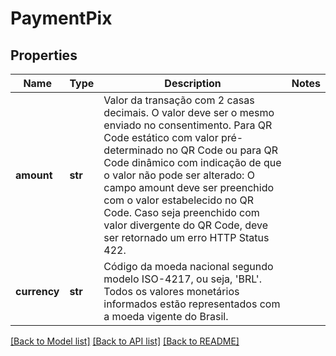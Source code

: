# PaymentPix

## Properties
Name | Type | Description | Notes
------------ | ------------- | ------------- | -------------
**amount** | **str** | Valor da transação com 2 casas decimais. O valor deve ser o mesmo enviado no consentimento.   Para QR Code estático com valor pré-determinado no QR Code ou para QR Code dinâmico com indicação de que o valor não pode ser alterado: O campo amount deve ser preenchido com o valor estabelecido no QR Code.  Caso seja preenchido com valor divergente do QR Code, deve ser retornado um erro HTTP Status 422.  | 
**currency** | **str** | Código da moeda nacional segundo modelo ISO-4217, ou seja, &#x27;BRL&#x27;.   Todos os valores monetários informados estão representados com a moeda vigente do Brasil.  | 

[[Back to Model list]](../README.md#documentation-for-models) [[Back to API list]](../README.md#documentation-for-api-endpoints) [[Back to README]](../README.md)

